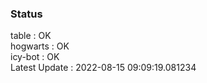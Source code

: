 ### Status


table : OK  
hogwarts : OK  
icy-bot : OK  
Latest Update : 2022-08-15 09:09:19.081234
